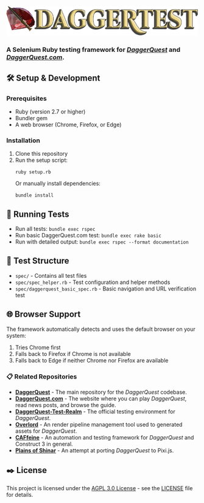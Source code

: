 ![DaggerTest Logo](images/logo.png)

### A Selenium Ruby testing framework for [*DaggerQuest*](https://github.com/Laserwolve-Games/DaggerQuest) and [*DaggerQuest.com*](https://github.com/Laserwolve-Games/DaggerQuest.com).

## 🛠️ Setup & Development

### Prerequisites
- Ruby (version 2.7 or higher)
- Bundler gem
- A web browser (Chrome, Firefox, or Edge)

### Installation
1. Clone this repository
2. Run the setup script:
   ```
   ruby setup.rb
   ```
   Or manually install dependencies:
   ```
   bundle install
   ```

## 🚀 Running Tests
- Run all tests: `bundle exec rspec`
- Run basic DaggerQuest.com test: `bundle exec rake basic`
- Run with detailed output: `bundle exec rspec --format documentation`

## 📁 Test Structure
- `spec/` - Contains all test files
- `spec/spec_helper.rb` - Test configuration and helper methods
- `spec/daggerquest_basic_spec.rb` - Basic navigation and URL verification test

## 🌐 Browser Support
The framework automatically detects and uses the default browser on your system:
1. Tries Chrome first
2. Falls back to Firefox if Chrome is not available
3. Falls back to Edge if neither Chrome nor Firefox are available

### 📋 Related Repositories

- [**DaggerQuest**](https://github.com/Laserwolve-Games/DaggerQuest) - The main repository for the *DaggerQuest* codebase.
- [**DaggerQuest.com**](https://github.com/Laserwolve-Games/DaggerQuest.com) - The website where you can play *DaggerQuest*, read news posts, and browse the guide.
- [**DaggerQuest-Test-Realm**](https://github.com/Laserwolve-Games/DaggerQuest-Test-Realm) - The official testing environment for *DaggerQuest*.
- [**Overlord**](https://github.com/Laserwolve-Games/Overlord) - An render pipeline management tool used to generated assets for *DaggerQuest*.
- [**CAFfeine**](https://github.com/Laserwolve-Games/CAFfeine) - An automation and testing framework for *DaggerQuest* and Construct 3 in general.
- [**Plains of Shinar**](https://github.com/Laserwolve-Games/PlainsOfShinar) - An attempt at porting *DaggerQuest* to Pixi.js.

## ✒️ License

This project is licensed under the [AGPL 3.0 License](https://www.gnu.org/licenses/agpl-3.0.html.en) - see the [LICENSE](LICENSE) file for details.

